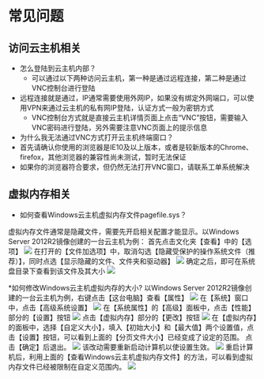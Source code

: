 # 常见问题

## 访问云主机相关

* 怎么登陆到云主机内部？
  * 可以通过以下两种访问云主机，第一种是通过远程连接，第二种是通过VNC控制台进行登陆
* 远程连接就是通过，IP通常需要使用外网IP，如果没有绑定外网端口，可以使用VPN来通过云主机的私有网IP登陆，认证方式一般为密钥方式
  * VNC控制台方式就是直接云主机详情页面上点击“VNC”按钮，需要输入VNC密码进行登陆，另外需要注意VNC页面上的提示信息
* 为什么我无法通过VNC方式打开云主机终端窗口？
 * 首先请确认你使用的浏览器是IE10及以上版本，或者是较新版本的Chrome、firefox，其他浏览器的兼容性尚未测试，暂时无法保证
 * 如果你的浏览器符合要求，但仍然无法打开VNC窗口，请联系工单系统解决

## 虚拟内存相关

* 如何查看Windows云主机虚拟内存文件pagefile.sys？

虚拟内存文件通常是隐藏文件，需要先开启相关配置才能显示。以Windows Server 2012R2镜像创建的一台云主机为例：
首先点击文化夹【查看】中的【选项】
![](../image/Win主机_用户须知_虚拟内存须知1.png)
在打开的【文件加选项】中，取消勾选【隐藏受保护的操作系统文件（推荐）】，同时点选【显示隐藏的文件、文件夹和驱动器】
![](../image/Win主机_用户须知_虚拟内存须知2.png)
确定之后，即可在系统盘目录下查看到该文件及其大小
![](../image/Win主机_用户须知_虚拟内存须知3.png)

*如何修改Windows云主机虚拟内存的大小?
以Windows Server 2012R2镜像创建的一台云主机为例，右键点击【这台电脑】查看【属性】
![](../image/Win主机_常见问题_虚拟内存问题1.png)
在【系统】窗口中，点击【高级系统设置】
![](../image/Win主机_常见问题_虚拟内存问题2.png)
在【系统属性】的【高级】面板中，点击【性能】部分的【设置】按钮
![](../image/Win主机_常见问题_虚拟内存问题3.png)
点击【虚拟内存】部分的【更改】按钮
![](../image/Win主机_常见问题_虚拟内存问题4.png)
在【虚拟内存】的面板中，选择【自定义大小】，填入【初始大小】和【最大值】两个设置值，点击【设置】按钮，可以看到上面的【分页文件大小】已经变成了设定的范围。
点击【确定】后退出。
![](../image/Win主机_常见问题_虚拟内存问题5.png)
该改动需要重新启动计算机以使设置生效。
![](../image/Win主机_常见问题_虚拟内存问题6.png)
重启计算机后，利用上面的【查看Windows云主机虚拟内存文件】的方法，可以看到虚拟内存文件已经被限制在自定义范围内。
![](../image/Win主机_常见问题_虚拟内存问题8.png)
